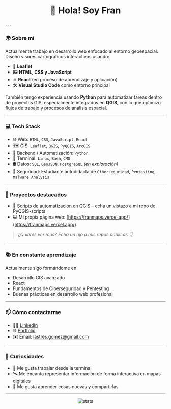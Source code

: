 <h1 align="center">👋 Hola! Soy Fran</h1>
---

### 🌍 Sobre mí

Actualmente trabajo en desarrollo web enfocado al entorno geoespacial. Diseño visores cartográficos interactivos usando:

- 🧭 **Leaflet**
- 🖼️ **HTML, CSS y JavaScript**
- ⚛️ **React** (en proceso de aprendizaje y aplicación)
- 🛠️ **Visual Studio Code** como entorno principal

También tengo experiencia usando **Python** para automatizar tareas dentro de proyectos GIS, especialmente integrados en **QGIS**, con lo que optimizo flujos de trabajo y procesos de análisis espacial.

---

### 💻 Tech Stack

- 🌐 Web: `HTML`, `CSS`, `JavaScript`, `React`
- 🗺️ GIS: `Leaflet`, `QGIS`, `PyQGIS`, `ArcGIS`
- 🐍 Backend / Automatización: `Python`
- 🐚 Terminal: `Linux`, `Bash`, `CMD`
- 🛢️ Datos: `SQL`, `GeoJSON`, `PostgreSQL` *(en exploración)*
- 🔐 Seguridad: Estudiante autodidacta de `Ciberseguridad`, `Pentesting`, `Malware Analysis`

---

### 🚀 Proyectos destacados

- 🐍 [Scripts de automatización en QGIS](https://github.com/95devFran/PyQGIS-Scripts) – echa un vistazo a mi repo de PyQGIS-scripts 
- 💻 Mi propia página web: [https://franmaps.vercel.app/](https://franmaps.vercel.app/)

> *¿Quieres ver más? Echa un ojo a mis repos públicos 👇*

---

### 📚 En constante aprendizaje

Actualmente sigo formándome en:

- Desarrollo GIS avanzado
- React
- Fundamentos de Ciberseguridad y Pentesting
- Buenas prácticas en desarrollo web profesional

---

### 📫 Cómo contactarme

- 🧑‍💼 [LinkedIn](https://www.linkedin.com/in/francisco-lastres-gomez/)
- 🌐 [Portfolio](https://franmaps.vercel.app/)
- ✉️ Email: lastres.gomez@gmail.com

---

### 🎯 Curiosidades

- 🐧 Me gusta trabajar desde la terminal
- 🛰️ Me encanta representar información de forma interactiva en mapas digitales
- 💬 Me gusta aprender cosas nuevas y compartirlas

---

<p align="center">
  <img src="https://github-readme-stats.vercel.app/api?username=95devFran&show_icons=true&theme=radical" alt="stats" />
</p>
